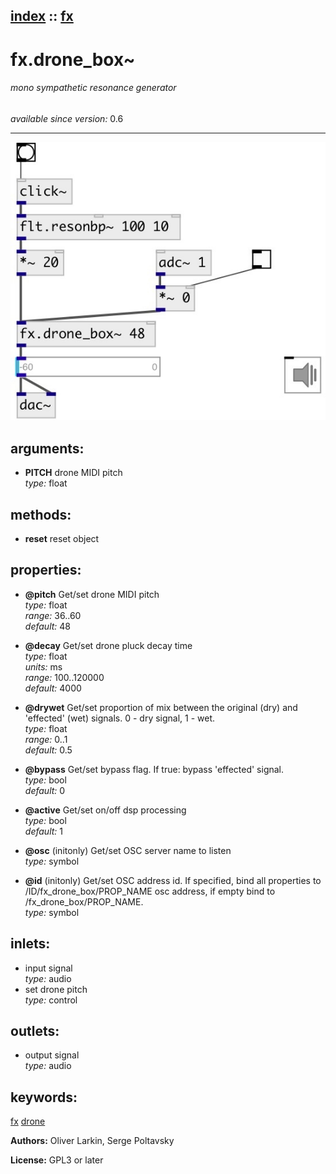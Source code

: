 [index](index.html) :: [fx](category_fx.html)
---

# fx.drone_box~

###### mono sympathetic resonance generator

*available since version:* 0.6

---




[![example](../examples/img/fx.drone_box~.jpg)](../examples/pd/fx.drone_box~.pd)



## arguments:

* **PITCH**
drone MIDI pitch<br>
_type:_ float<br>



## methods:

* **reset**
reset object<br>




## properties:

* **@pitch** 
Get/set drone MIDI pitch<br>
_type:_ float<br>
_range:_ 36..60<br>
_default:_ 48<br>

* **@decay** 
Get/set drone pluck decay time<br>
_type:_ float<br>
_units:_ ms<br>
_range:_ 100..120000<br>
_default:_ 4000<br>

* **@drywet** 
Get/set proportion of mix between the original (dry) and &#39;effected&#39; (wet) signals. 0 -
dry signal, 1 - wet.<br>
_type:_ float<br>
_range:_ 0..1<br>
_default:_ 0.5<br>

* **@bypass** 
Get/set bypass flag. If true: bypass &#39;effected&#39; signal.<br>
_type:_ bool<br>
_default:_ 0<br>

* **@active** 
Get/set on/off dsp processing<br>
_type:_ bool<br>
_default:_ 1<br>

* **@osc** (initonly)
Get/set OSC server name to listen<br>
_type:_ symbol<br>

* **@id** (initonly)
Get/set OSC address id. If specified, bind all properties to /ID/fx_drone_box/PROP_NAME
osc address, if empty bind to /fx_drone_box/PROP_NAME.<br>
_type:_ symbol<br>



## inlets:

* input signal<br>
_type:_ audio
* set drone pitch<br>
_type:_ control



## outlets:

* output signal<br>
_type:_ audio



## keywords:

[fx](keywords/fx.html)
[drone](keywords/drone.html)






**Authors:** Oliver Larkin, Serge Poltavsky




**License:** GPL3 or later





